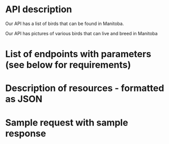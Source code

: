 # API description

Our API has a list of birds that can be found in Manitoba.

Our API has pictures of various birds that can live and breed in Manitoba

# List of endpoints with parameters (see below for requirements)

# Description of resources - formatted as JSON

# Sample request with sample response

